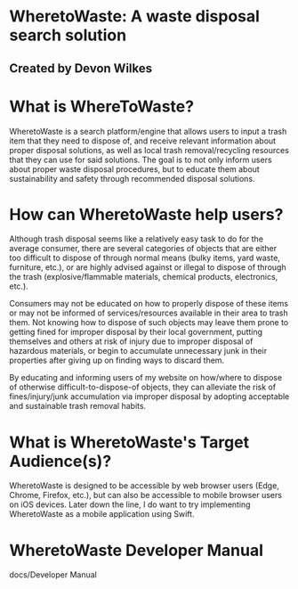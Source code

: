 # WheretoWaste: A waste disposal search solution
## Created by Devon Wilkes

# What is WhereToWaste?
WheretoWaste is a search platform/engine that allows users to input a trash item that they need to dispose of, and receive relevant information about proper disposal solutions, as well as local trash removal/recycling resources that they can use for said solutions. The goal is to not only inform users about proper waste disposal procedures, but to educate them about sustainability and safety through recommended disposal solutions.

# How can WheretoWaste help users?
Although trash disposal seems like a relatively easy task to do for the average consumer, there are several categories of objects that are either too difficult to dispose of through normal means (bulky items, yard waste, furniture, etc.), or are highly advised against or illegal to dispose of through the trash (explosive/flammable materials, chemical products, electronics, etc.). 

Consumers may not be educated on how to properly dispose of these items or may not be informed of services/resources available in their area to trash them. Not knowing how to dispose of such objects may leave them prone to getting fined for improper disposal by their local government, putting themselves and others at risk of injury due to improper disposal of hazardous materials, or begin to accumulate unnecessary junk in their properties after giving up on finding ways to discard them.

By educating and informing users of my website on how/where to dispose of otherwise difficult-to-dispose-of objects, they can alleviate the risk of fines/injury/junk accumulation via improper disposal by adopting acceptable and sustainable trash removal habits.

# What is WheretoWaste's Target Audience(s)?
WheretoWaste is designed to be accessible by web browser users (Edge, Chrome, Firefox, etc.), but can also be accessible to mobile browser users on iOS devices. Later down the line, I do want to try implementing WheretoWaste as a mobile application using Swift.

# WheretoWaste Developer Manual
docs/Developer Manual
